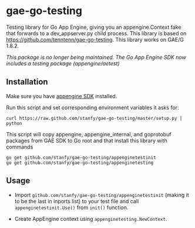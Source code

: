 gae-go-testing
==============

Testing library for Go App Engine, giving you an appengine.Context fake that forwards to a dev_appserver.py child process.
This library is based on https://github.com/tenntenn/gae-go-testing.
This library works on GAE/G 1.8.2.

*This package is no longer being maintained. The Go App Engine SDK now includes a testing package (appengine/aetest)*

Installation
-----

Make sure you have [appengine SDK](https://developers.google.com/appengine/downloads#Google_App_Engine_SDK_for_Go) installed.

Run this script and set corresponding environment variables it asks for:

    curl https://raw.github.com/stanfy/gae-go-testing/master/setup.py | python
This script will copy appengine, appengine_internal, and goprotobuf packages from GAE SDK to Go root and that install this library with commands

    go get github.com/stanfy/gae-go-testing/appenginetestinit
    go get github.com/stanfy/gae-go-testing/appenginetesting


Usage
-----

 * Import `github.com/stanfy/gae-go-testing/appenginetestinit` (making it to be the last in inports list) to your 
test file and call `appenginetestinit.Use()` from `init()` function. 

 * Create AppEngine context using `appenginetesting.NewContext`.

